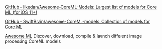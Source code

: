 
[GitHub - likedan/Awesome-CoreML-Models: Largest list of models for Core ML (for iOS 11+)](https://github.com/likedan/Awesome-CoreML-Models)

[GitHub - SwiftBrain/awesome-CoreML-models: Collection of models for Core ML](https://github.com/SwiftBrain/awesome-CoreML-models)

[Awesome ML](https://github.com/eugenebokhan/Awesome-ML)
Discover, download, compile & launch different image processing CoreML models
